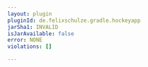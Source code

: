 ```yaml
---
layout: plugin
pluginId: de.felixschulze.gradle.hockeyapp
jarSha1: INVALID
isJarAvailable: false
error: NONE
violations: []

---
```

